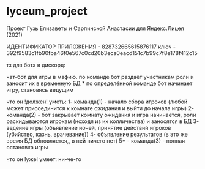# lyceum_project
Проект Гузь Елизаветы и Сарпинской Анастасии для Яндекс.Лицея (2021)

ИДЕНТИФИКАТОР ПРИЛОЖЕНИЯ - 828732665615876117
ключ - 392f9583c1fb90fba46f0e567c0cd20b3eca0eacd151c7b99c7f8e178f412c15

тз для бота в дискорд:

чат-бот для игры в мафию. по команде бот раздаёт участникам роли и заносит их в временную БД
     * по определённой команде бот начинает игру, становясь ведущим

что он !должен! уметь:
 1- команда(1) - начало сбора игроков (любой может присоединится к комнате ожидания и выйти до начала игры)
 2- команда(2) - бот закрывает комнату ожидания и игра начинается, роли раскидываются игрокам (исходя из их колличества) и заносятся в БД
 3- ведение игры (объявление ночей, принятие действий игроков (убийство, казнь, врачевание))
 4- объявление результатов (в это же время БД обновляется,, в ней ничего нет)
 5* - команда(3) - полная остановка игры
 
что он !уже! умеет:
 ни-че-го
